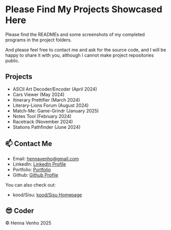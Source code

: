 # Please Find My Projects Showcased Here

Please find the READMEs and some screenshots of my completed programs in the project folders. 

And please feel free to contact me and ask for the source code, and I will be happy to share it with you, although I cannot make project repositories public.


## Projects

- ASCII Art Decoder/Encoder (April 2024)
- Cars Viewer (May 2024)
- Itinerary Prettifier (March 2024)
- Literary-Lions Forum (August 2024)
- Match-Me: Game-Grindr (January 2025)
- Notes Tool (February 2024)
- Racetrack (November 2024)
- Stations Pathfinder (June 2024)


## :mailbox: Contact Me

- Email: hennavenho@gmail.com
- LinkedIn: <a href="https://www.linkedin.com/in/henna-venho" target="_blank"
                    rel="noopener noreferrer">LinkedIn Profile</a>
- Portfolio: <a href="https://hennavenho.github.io/Portfolio/" target="_blank"
                    rel="noopener noreferrer">Portfolio</a>
- Github: <a href="https://github.com/HennaVenho" target="_blank"
                    rel="noopener noreferrer">Github Profile</a>

You can also check out: 
- kood/Sisu: <a href="https://koodsisu.fi/" target="_blank"
                    rel="noopener noreferrer">kood/Sisu Homepage</a>


## :sunglasses: Coder 

:copyright: Henna Venho 2025